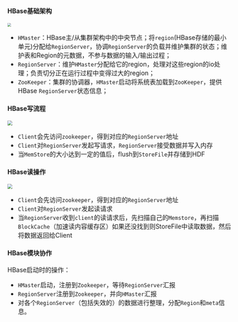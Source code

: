 #### HBase基础架构



<img src="D:\笔记\大数据\asset\HBase基础架构.png" style="zoom:50%;" />



* `HMaster`：HBase主/从集群架构中的中央节点；将`region`(HBase存储的最小单元)分配给`RegionServer`，协调`RegionServer`的负载并维护集群的状态；维护表和Region的元数据，不参与数据的输入/输出过程；
* `RegionServer`：维护`HMaster`分配给它的region，处理对这些region的io处理；负责切分正在运行过程中变得过大的region；
* `ZooKeeper`：集群的协调器，`HMaster`启动将系统表加载到`ZooKeeper`，提供HBase `RegionServer`状态信息；



#### HBase写流程

<img src="D:\笔记\大数据\asset\HBase写操作.png" style="zoom:67%;" />

* `Client`会先访问`zookeeper`，得到对应的`RegionServer`地址
* `Client`对`RegionServer`发起写请求，`RegionServer`接受数据并写入内存
* 当`MemStore`的大小达到一定的值后，flush到`StoreFile`并存储到HDF



#### HBase读操作



<img src="D:\笔记\大数据\asset\HBase读操作.png" style="zoom:67%;" />



* `Client`会先访问`zookeeper`，得到对应的`RegionServer`地址
* `Client`对`RegionServer`发起读请求
* 当`RegionServer`收到`client`的读请求后，先扫描自己的`Memstore`，再扫描`BlockCache`（加速读内容缓存区）如果还没找到则StoreFile中读取数据，然后将数据返回给Client

#### HBase模块协作



HBase启动时的操作：

* `HMaster`启动，注册到`Zookeeper`，等待`RegionServer`汇报
* `RegionServer`注册到`Zookeeper`，并向`HMaster`汇报
* 对各个`RegionServer`（包括失效的）的数据进行整理，分配`Region`和`meta`信息。